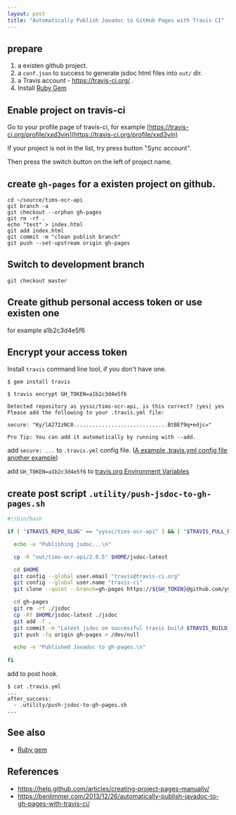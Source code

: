 ```yaml
---
layout: post
title: "Automatically Publish Javadoc to GitHub Pages with Travis CI"
---
```


## prepare

1. a existen github project.
2. a `conf.json` to success to generate jsdoc html files into `out/` dir.
3. a Travis account - https://travis-ci.org/ .
4. Install [Ruby Gem](/gem.html)

## Enable project on travis-ci

Go to your profile page of travis-ci, for example [https://travis-ci.org/profile/xxd3vin](https://travis-ci.org/profile/xxd3vin)

If your project is not in the list, try press button "Sync account".

Then press the switch button on the left of project name.

## create `gh-pages` for a existen project on github.

```
cd ~/source/tims-ocr-api
git branch -a
git checkout --orphan gh-pages
git rm -rf .
echo "test" > index.html
git add index.html
git commit -m "clean publish branch"
git push --set-upstream origin gh-pages
```

## Switch to development branch

```
git checkout master
```

## Create github personal access token or use existen one

for example a1b2c3d4e5f6

## Encrypt your access token

Install `travis` command line tool, if you don't have one.

```
$ gem install travis
```

```
$ travis encrypt GH_TOKEN=a1b2c3d4e5f6

Detected repository as yyssc/tims-ocr-api, is this correct? |yes| yes
Please add the following to your .travis.yml file:

secure: "Ky/lA272zNC0..............................BtBEf9q+edjc="

Pro Tip: You can add it automatically by running with --add.
```

add `secure: ...` to `.travis.yml` config file. ([A example .travis.yml config file](https://github.com/xxd3vin/xxd3vin.github.io/blob/develop/.travis.yml) [another example](https://github.com/xxd3vin/uui/blob/master/.travis.yml))

add `GH_TOKEN=a1b2c3d4e5f6` to [travis.org Environment Variables](https://travis-ci.org/yyssc/tims-ocr-api/settings)

## create post script `.utility/push-jsdoc-to-gh-pages.sh`

```sh
#!/bin/bash

if [ "$TRAVIS_REPO_SLUG" == "yyssc/tims-ocr-api" ] && [ "$TRAVIS_PULL_REQUEST" == "false" ] && [ "$TRAVIS_BRANCH" == "master" ]; then

  echo -e "Publishing jsdoc...\n"

  cp -R "out/tims-ocr-api/2.0.5" $HOME/jsdoc-latest

  cd $HOME
  git config --global user.email "travis@travis-ci.org"
  git config --global user.name "travis-ci"
  git clone --quiet --branch=gh-pages https://${GH_TOKEN}@github.com/yyssc/tims-ocr-api gh-pages > /dev/null

  cd gh-pages
  git rm -rf ./jsdoc
  cp -Rf $HOME/jsdoc-latest ./jsdoc
  git add -f .
  git commit -m "Latest jsdoc on successful travis build $TRAVIS_BUILD_NUMBER auto-pushed to gh-pages"
  git push -fq origin gh-pages > /dev/null

  echo -e "Published Javadoc to gh-pages.\n"
  
fi
```

add to post hook.

```
$ cat .travis.yml
...
after_success:
  - .utility/push-jsdoc-to-gh-pages.sh
...
```

## See also

- [Ruby gem](/gem)

## References

- https://help.github.com/articles/creating-project-pages-manually/
- https://benlimmer.com/2013/12/26/automatically-publish-javadoc-to-gh-pages-with-travis-ci/
